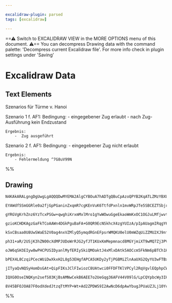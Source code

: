 ```yaml
---

excalidraw-plugin: parsed
tags: [excalidraw]

---
```

==⚠  Switch to EXCALIDRAW VIEW in the MORE OPTIONS menu of this document. ⚠== You can decompress Drawing data with the command palette: 'Decompress current Excalidraw file'. For more info check in plugin settings under 'Saving'


# Excalidraw Data
## Text Elements
Szenarios für Türme v. Hanoi

Szenario 1 f. AF1:
    Bedingung:
        - eingegebener Zug erlaubt
        - nach Zug-Ausführung kein Endzustand

    Ergebnis:
        -  Zug ausgeführt

Szenario 2 f. AF1:
    Bedingung: 
        - eingegebener Zug nicht erlaubt

    Ergebnis:
        - Fehlermeldung ^7G8uV99N

%%
## Drawing
```compressed-json
N4KAkARALgngDgUwgLgAQQQDwMYEMA2AlgCYBOuA7hADTgQBuCpAzoQPYB2KqATLZMzYBXUtiRoIACyhQ4zZAHoFAc0JRJQgEYA6bGwC2CgF7N6hbEcK4OCtptbErHALRY8RMpWdx8Q1TdIEfARcZgRmBShcZQUebQA2bQB2GjoghH0EDihmbgBtcDBQMBKIEm4IJIBxAA4hADUATkaAOVSSyFhECqgsKHbSzG5nAGZ4gAZtAFYkgEYRmvH42ame

EYAWdf5SmGGRle0a2fjGpPGaninZxqmR7cgKEnVuK6TtfdPxnln1mvWRpJTe5SBCEZTSbjrcbjYHWZTBbgwwoCKCkNgAawQAGE2Pg2KQKgBiWYIEkkgaQTS4bDo5RooQcYg4vEEiSo6zMOC4QLZCkQABmhHw+AAyrAERJBB4+cxURiEAB1J6Sbh8ZEQWVozFimAS9BS8rA+ngjjhXJoWbAthc7BqXYW6HAunCOAASWI5tQeQAusD+eRMu7uBwhML

gYRGVgKrhZnz6YzTcxPSGw+qwghiKrxmMxlMro1gYwWOwuGgeEkaoWmKxOC1OGJuLMfjwvtnbuHmAARdK9TNofkEMLAzTCRkAUWCmWyydD+GBQjgxFwvcbSRGPGWs0W60a6zVHQgRA46ODs+BeJpGe4A/wQ/VvUw/QkIqMWW57GYqH5AB/SKgACq/pkqD0NoqAABLWGwhAADocHBL5vqQ7CoLMX5gQAggAYrMyBwagBGoAAQhmEbKAyyh4RwhE0a

gzioKCHDKAgzGaFkTCoAAWn4DGkPguBaFA+G0QR9EcNSkhcX4zgYUIzA/pIpAUagmIRqgY6MkYclRIycHCQRY6kKxHCEPI+m0fRUnKKgAnMMxCmkEJ8EcIh4nIWwvDoag2G4eZJGOExFFoOZNH0YxzGsexf7cdZJnYNIvH8YJenUYRhnGaZVEiaJqBYQgkjBKQmT4MQFFxpQ/59BUrnvmwn4/n+gFFQgIFgZBHDQSlNXuahXk+VlhH+WRQUhYRYV

kSxCBsaa0U8UwSWaE52V0ag4nxVZMlyQ5ymqdRGnEFpsrWMQKU0elU0mWZqUiZZMU2XJ9nfopTkIa+bkoTwfU4QNBFDYFTHBddFkMRNkUzVZq3mAl80CYtp1pUZF2ZaNOV5QVTDFaVTF8vynBQCKhCvlmfp41huD6EK9qoEC959BhRDKKW6DBPy/RVo55gEPTYJM9A1p8no2S4BGTBBmgKZzuq+JghGBCVY+1VvbV9W/gBQEtaBEFQbBzndShaH8

ph31+aR/2USjK3hZN00cXdMPJUDoWrRJG2yfJT1KUxKmMepmnacd8MGYjmiXT9wMQ7Zj3PV1Ss9Z9hvecbQN/eRAOoBb41MdbUUQ3F0N8bDL1A+dIfI47Y25flhWY2VsJCFAbAAErhIT4ioKiQgIOeIvgaC4JPqh2iXIUAC+2zFKU5QSKQGEAFYABr6PPCDYHyXRt9AVXAkMaDOL8NTaNC0IjOMrwzEcwJU84lyJAsfyzDw6yAlMNRTLuwKPMQzx

oJW6qSH3EIyw0wPHCPUSIDyanlMyfERIySkiQMOaktJ4xMlxDAtk5AOCcm5FkNm6pBTCh1HqDUuJDRpjlJiJUX8VRlmBJA7U4oN4GkzEaYQJozSNitDaO0jZHTqmdAud0nofR+gDAgMWq0zzqgjMQKMEhcDjDjKOYgiYZypggQgK8Dp5iXAuGudmNYmZ3HVEWQxdYOANgtLMOYPBywjGAZPLsPYtHtyUl3dUI4GTEAnBkXBajJYHgXEuFcFo1wbi

bPEX4L8CzqiPCecWUiDwXkxH2L8g53EHgfAPCA5UKDy2yTjPGBMiZlnAaUXG2QyYU3wFTBxnQ6YM15izPBB4ixQE5vgbmjMej82BILKIItSASIllaZC/g5ZVQkHyASDdm6sBKa4zu3dTS9zBIAwew8Sgj3AL6OguA4BwDFMuNuE9oD/0yBUJcpATzbAYIQBAFAiJIIEYyaBrJ0CEn5F875AwIDYBEDyKArpej6DFFqbEaD3kQGJPA8ktz/mkEBcC

jITyaQvNQSyHomDsGAt+QipFIKsJClFIwiozC8UAtwci0FFDFTKlVPCyl2RqVgvlEQphpCWGFD+UyoFILG5sMkKozh3L8VUpBQAeW4bAXhZSeWIvFRkLCpNyaUxeIyhVzLCVFNbsTUVvLqX5K6U0hArMKWar5RkI5jkMKIrYBQf+uBUkjP1Ra6l+1bVogdSEVJEBuRevNQSjInr7X/ngBvFBvzmDYDRMKeeLwkiJDmHuXc/x7GNAWLc6Nsb8AAE1

IQXG0OseINQKyn2sefS03KjBsAMNwCekB6AEE7o2UeGqg36AFV44V09lG/LpCQYpbcWy3IHcQMUCA4Dqu5WOgAsmwWRGlcCaGCKkm8d5ShjrefW9URFcS+qMlSAAFN8JI1BeDWPPae89kwpgAEo+TN3IvxKFh7cAnpPlez9vBv23ofW211gLWWYile0zg/jbn+nJggZukZkLYzQA2jA4kV0uI7hk0o2AiBTrQOh4E4kLm4bcVaeuR427oYA6UOws

8V45BFOJOA87F0odXdedJtzqTtMYP+Wt+Ad2ZPDWS9I2AwNcD6dpAwYbugJPUaUZJLj10YcgPxWUGEROEG47x08wpR7gDHnQAh4R63bJHkAA
```
%%
